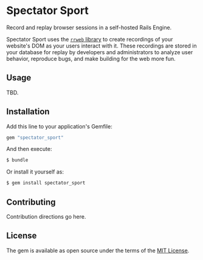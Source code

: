 # Spectator Sport

Record and replay browser sessions in a self-hosted Rails Engine.

Spectator Sport uses the [`rrweb` library](https://www.rrweb.io/) to create recordings of your website's DOM as your users interact with it. These recordings are stored in your database for replay by developers and administrators to analyze user behavior, reproduce bugs, and make building for the web more fun.

## Usage

TBD.

## Installation
Add this line to your application's Gemfile:

```ruby
gem "spectator_sport"
```

And then execute:
```bash
$ bundle
```

Or install it yourself as:
```bash
$ gem install spectator_sport
```

## Contributing
Contribution directions go here.

## License
The gem is available as open source under the terms of the [MIT License](https://opensource.org/licenses/MIT).
